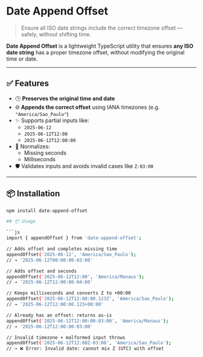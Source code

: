 # Date Append Offset

> Ensure all ISO date strings include the correct timezone offset — safely, without shifting time.

**Date Append Offset** is a lightweight TypeScript utility that ensures **any ISO date string** has a proper timezone offset, without modifying the original time or date.

---

## ✅ Features

- 🕒 **Preserves the original time and date**
- 🌐 **Appends the correct offset** using IANA timezones (e.g. `"America/Sao_Paulo"`)
- ✨ Supports partial inputs like:
  - `2025-06-12`
  - `2025-06-12T12:00`
  - `2025-06-12T12:00:00`
- 🔧 Normalizes:
  - Missing seconds
  - Milliseconds
- 🛡️ Validates inputs and avoids invalid cases like `Z-03:00`

---

## 📦 Installation

```bash
npm install date-append-offset

## 📦 Usage

```js
import { appendOffset } from 'date-append-offset';

// Adds offset and completes missing time
appendOffset('2025-06-12', 'America/Sao_Paulo');
// → '2025-06-12T00:00:00-03:00'

// Adds offset and seconds
appendOffset('2025-06-12T12:00', 'America/Manaus');
// → '2025-06-12T12:00:00-04:00'

// Keeps milliseconds and converts Z to +00:00
appendOffset('2025-06-12T12:00:00.123Z', 'America/Sao_Paulo');
// → '2025-06-12T12:00:00.123+00:00'

// Already has an offset: returns as-is
appendOffset('2025-06-12T12:00:00-03:00', 'America/Manaus');
// → '2025-06-12T12:00:00-03:00'

// Invalid timezone + malformed input throws
appendOffset('2025-06-12T12:00Z-03:00', 'America/Sao_Paulo');
// → ❌ Error: Invalid date: cannot mix Z (UTC) with offset

```